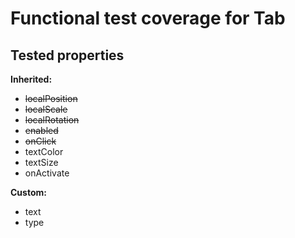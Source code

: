 # Functional test coverage for Tab
## Tested properties

**Inherited:**
- ~~localPosition~~
- ~~localScale~~
- ~~localRotation~~
- ~~enabled~~
- ~~onClick~~
- textColor
- textSize
- onActivate

**Custom:**
- text
- type

